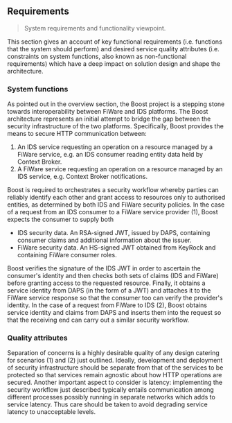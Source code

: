 Requirements
------------
> System requirements and functionality viewpoint.

This section gives an account of key functional requirements (i.e.
functions that the system should perform) and desired service quality
attributes (i.e. constraints on system functions, also known as non-functional
requirements) which have a deep impact on solution design and shape
the architecture.


### System functions

As pointed out in the overview section, the Boost project is a stepping
stone towards interoperability between FiWare and IDS platforms. The
Boost architecture represents an initial attempt to bridge the gap
between the security infrastructure of the two platforms. Specifically,
Boost provides the means to secure HTTP communication between:

1. An IDS service requesting an operation on a resource managed by a
   FiWare service, e.g. an IDS consumer reading entity data held by
   Context Broker.
2. A FiWare service requesting an operation on a resource managed by
   an IDS service, e.g. Context Broker notifications.

Boost is required to orchestrates a security workflow whereby parties
can reliably identify each other and grant access to resources only
to authorised entities, as determined by both IDS and FiWare security
policies. In the case of a request from an IDS consumer to a FiWare
service provider (1), Boost expects the consumer to supply both

* IDS security data. An RSA-signed JWT, issued by DAPS, containing
  consumer claims and additional information about the issuer. 
* FiWare security data. An HS-signed JWT obtained from KeyRock and
  containing FiWare consumer roles.

Boost verifies the signature of the IDS JWT in order to ascertain the
consumer's identity and then checks both sets of claims (IDS and FiWare)
before granting access to the requested resource. Finally, it obtains
a service identity from DAPS (in the form of a JWT) and attaches it
to the FiWare service response so that the consumer too can verify the
provider's identity. In the case of a request from FiWare to IDS (2),
Boost obtains service identity and claims from DAPS and inserts them
into the request so that the receiving end can carry out a similar
security workflow.


### Quality attributes

Separation of concerns is a highly desirable quality of any design
catering for scenarios (1) and (2) just outlined. Ideally, development
and deployment of security infrastructure should be separate from that
of the services to be protected so that services remain agnostic about
how HTTP operations are secured. Another important aspect to consider
is latency: implementing the security workflow just described typically
entails communication among different processes possibly running in
separate networks which adds to service latency. Thus care should be
taken to avoid degrading service latency to unacceptable levels.
